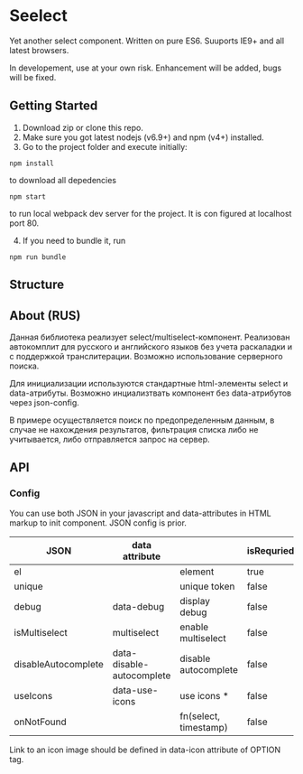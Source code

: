# Seelect

Yet another select component.
Written on pure ES6.
Suuports IE9+ and all latest browsers.

In developement, use at your own risk. Enhancement will be added, bugs will be fixed.

## Getting Started

1. Download zip or clone this repo.
2. Make sure you got latest nodejs (v6.9+) and npm (v4+) installed.
3. Go to the project folder and execute initially:

```
npm install
```
to download all depedencies 

```
npm start
```
to run local webpack dev server for the project. It is con figured at localhost port 80.

4. If you need to bundle it, run

```
npm run bundle
```

## Structure


## About (RUS)

Данная библиотека реализует select/multiselect-компонент. 
Реализован автокомплит для русского и английского языков без учета раскаладки и с поддержкой транслитерации. 
Возможно использование серверного поиска. 

Для инициализации используются стандартные html-элементы select и data-атрибуты.
Возможно инциализтвать компонент без data-атрибутов через json-config.

В примере осуществляется поиск по предопределенным данным, в случае не нахождения результатов, фильтрация списка либо не учитывается, либо отправляется запрос на сервер.

## API

### Config

You can use both JSON in your javascript and data-attributes in HTML markup to init component.
JSON config is prior.

JSON                | data attribute            |                           | isRequried  | Default value
------------------- | ------------------------- | ------------------------- | ----------- | --------------
el                  |                           | element                   | true        |
unique              |                           | unique token              | false       | Date.now()
debug               | data-debug                | display debug             | false       | false
isMultiselect       | multiselect               | enable multiselect        | false       | false
disableAutocomplete | data-disable-autocomplete | disable autocomplete      | false       | false
useIcons            | data-use-icons            | use icons *               | false       | false
onNotFound          |                           | fn(select, timestamp)     | false       |

Link to an icon image should be defined in data-icon attribute of OPTION tag.
